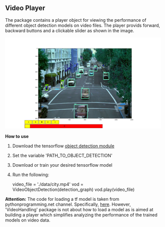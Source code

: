 ## Video Player 

The package contains a player object for viewing the performance of different object detection models on video files. The player provids forward, backward buttons and a clickable slider as shown in the image.

<img src="./Figs/playerview.png" width="600">

**How to use**
1. Download the tensorflow [object detection module](https://github.com/tensorflow/models/tree/master/research/object_detection)
2. Set the variable 'PATH_TO_OBJECT_DETECTION'
3. Download or train your desired tensorflow model
4. Run the following:

    video_file = './data/city.mp4'
    vod = VideoObjectDetection(detection_graph)
    vod.play(video_file)

**Attention:**
The code for loading a tf model is taken from pythonprogramming.net channel. Specifically, [here](https://pythonprogramming.net/video-tensorflow-object-detection-api-tutorial/). However, 'VideoHandling' package is not about how to load a model as is aimed at building a player which simplifies analyzing the performance of the trained models on video data.